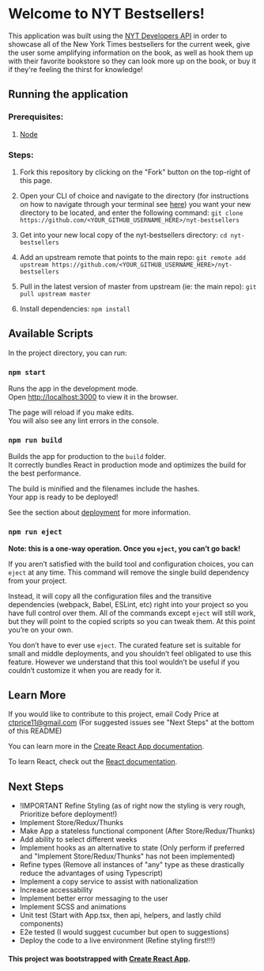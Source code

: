 # Welcome to NYT Bestsellers!

This application was built using the [NYT Developers API](https://developer.nytimes.com/) in order to showcase all of the New York Times bestsellers for the current week, give the user some amplifying information on the book, as well as hook them up with their favorite bookstore so they can look more up on the book, or buy it if they're feeling the thirst for knowledge!

## Running the application

### Prerequisites:

1. [Node](https://www.npmjs.com/get-npm)

### Steps:

1. Fork this repository by clicking on the "Fork" button on the top-right of this page.

1. Open your CLI of choice and navigate to the directory (for instructions on how to navigate through your terminal see [here](https://ccrma.stanford.edu/guides/planetccrma/terminal.html)) you want your new directory to be located, and enter the following command: `git clone https://github.com/<YOUR_GITHUB_USERNAME_HERE>/nyt-bestsellers`

1. Get into your new local copy of the nyt-bestsellers directory: `cd nyt-bestsellers`

1. Add an upstream remote that points to the main repo: `git remote add upstream https://github.com/<YOUR_GITHUB_USERNAME_HERE>/nyt-bestsellers`

1. Pull in the latest version of master from upstream (ie: the main repo): `git pull upstream master`

1. Install dependencies: `npm install`

## Available Scripts

In the project directory, you can run:

### `npm start`

Runs the app in the development mode.\
Open [http://localhost:3000](http://localhost:3000) to view it in the browser.

The page will reload if you make edits.\
You will also see any lint errors in the console.

### `npm run build`

Builds the app for production to the `build` folder.\
It correctly bundles React in production mode and optimizes the build for the best performance.

The build is minified and the filenames include the hashes.\
Your app is ready to be deployed!

See the section about [deployment](https://facebook.github.io/create-react-app/docs/deployment) for more information.

### `npm run eject`

**Note: this is a one-way operation. Once you `eject`, you can’t go back!**

If you aren’t satisfied with the build tool and configuration choices, you can `eject` at any time. This command will remove the single build dependency from your project.

Instead, it will copy all the configuration files and the transitive dependencies (webpack, Babel, ESLint, etc) right into your project so you have full control over them. All of the commands except `eject` will still work, but they will point to the copied scripts so you can tweak them. At this point you’re on your own.

You don’t have to ever use `eject`. The curated feature set is suitable for small and middle deployments, and you shouldn’t feel obligated to use this feature. However we understand that this tool wouldn’t be useful if you couldn’t customize it when you are ready for it.

## Learn More

If you would like to contribute to this project, email Cody Price at ctprice11@gmail.com (For suggested issues see "Next Steps" at the bottom of this README)

You can learn more in the [Create React App documentation](https://facebook.github.io/create-react-app/docs/getting-started).

To learn React, check out the [React documentation](https://reactjs.org/).

## Next Steps

- !IMPORTANT Refine Styling (as of right now the styling is very rough, Prioritize before deployment!)
- Implement Store/Redux/Thunks
- Make App a stateless functional component (After Store/Redux/Thunks)
- Add ability to select different weeks
- Implement hooks as an alternative to state (Only perform if preferred and "Implement Store/Redux/Thunks" has not been implemented)
- Refine types (Remove all instances of "any" type as these drastically reduce the advantages of using Typescript)
- Implement a copy service to assist with nationalization
- Increase accessability
- Implement better error messaging to the user
- Implement SCSS and animations
- Unit test (Start with App.tsx, then api, helpers, and lastly child components)
- E2e tested (I would suggest cucumber but open to suggestions)
- Deploy the code to a live environment (Refine styling first!!!)

#### This project was bootstrapped with [Create React App](https://github.com/facebook/create-react-app).

